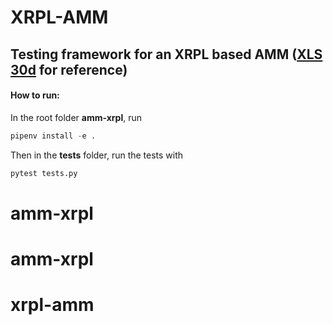 # XRPL-AMM
## Testing framework for an XRPL based AMM ([XLS 30d](https://github.com/XRPLF/XRPL-Standards/discussions/78) for reference)

#### How to run:

In the root folder **amm-xrpl**, run 
```python
pipenv install -e .
```
Then in the **tests** folder, run the tests with

```python
pytest tests.py
```

# amm-xrpl
# amm-xrpl
# xrpl-amm
